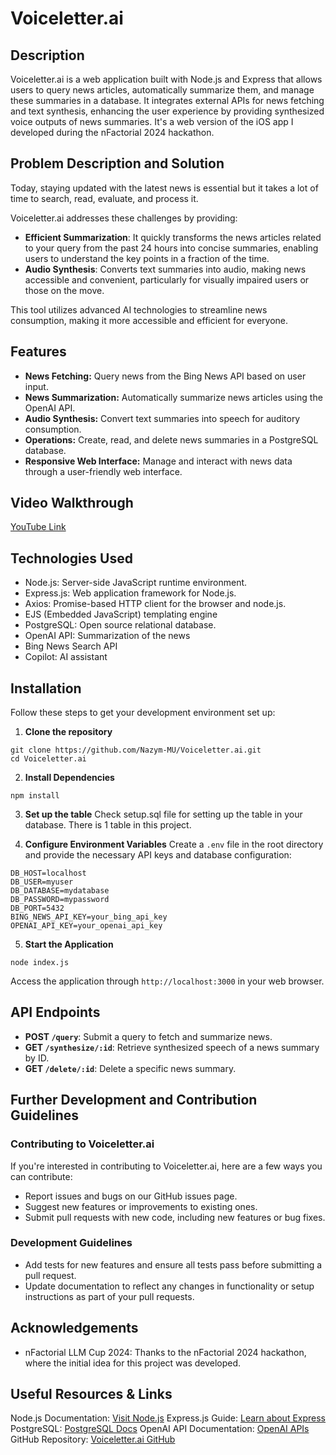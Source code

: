 # Voiceletter.ai

## Description

Voiceletter.ai is a web application built with Node.js and Express that allows users to query news articles, automatically summarize them, and manage these summaries in a database. It integrates external APIs for news fetching and text synthesis, enhancing the user experience by providing synthesized voice outputs of news summaries. It's a web version of the iOS app I developed during the nFactorial 2024 hackathon. 

## Problem Description and Solution

Today, staying updated with the latest news is essential but it takes a lot of time to search, read, evaluate, and process it.

Voiceletter.ai addresses these challenges by providing:

- **Efficient Summarization**: It quickly transforms the news articles related to your query from the past 24 hours into concise summaries, enabling users to understand the key points in a fraction of the time.
- **Audio Synthesis**: Converts text summaries into audio, making news accessible and convenient, particularly for visually impaired users or those on the move.

This tool utilizes advanced AI technologies to streamline news consumption, making it more accessible and efficient for everyone.


## Features

- **News Fetching:** Query news from the Bing News API based on user input.
- **News Summarization:** Automatically summarize news articles using the OpenAI API.
- **Audio Synthesis:** Convert text summaries into speech for auditory consumption.
- **Operations:** Create, read, and delete news summaries in a PostgreSQL database.
- **Responsive Web Interface:** Manage and interact with news data through a user-friendly web interface.

## Video Walkthrough

[YouTube Link](https://youtu.be/2Zs_uZtXLyg)

## Technologies Used

- Node.js: Server-side JavaScript runtime environment.
- Express.js: Web application framework for Node.js.
- Axios: Promise-based HTTP client for the browser and node.js.
- EJS (Embedded JavaScript) templating engine
- PostgreSQL: Open source relational database.
- OpenAI API: Summarization of the news
- Bing News Search API
- Copilot: AI assistant

## Installation

Follow these steps to get your development environment set up:

1. **Clone the repository**
```
git clone https://github.com/Nazym-MU/Voiceletter.ai.git
cd Voiceletter.ai
```

2. **Install Dependencies**
```
npm install
```

3. **Set up the table**
Check setup.sql file for setting up the table in your database. There is 1 table in this project.

4. **Configure Environment Variables**
Create a `.env` file in the root directory and provide the necessary API keys and database configuration:

```
DB_HOST=localhost
DB_USER=myuser
DB_DATABASE=mydatabase
DB_PASSWORD=mypassword
DB_PORT=5432
BING_NEWS_API_KEY=your_bing_api_key
OPENAI_API_KEY=your_openai_api_key
```

5. **Start the Application**
```
node index.js
```
Access the application through `http://localhost:3000` in your web browser.

## API Endpoints

- **POST `/query`**: Submit a query to fetch and summarize news.
- **GET `/synthesize/:id`**: Retrieve synthesized speech of a news summary by ID.
- **GET `/delete/:id`**: Delete a specific news summary.


## Further Development and Contribution Guidelines

### Contributing to Voiceletter.ai
If you're interested in contributing to Voiceletter.ai, here are a few ways you can contribute:
- Report issues and bugs on our GitHub issues page.
- Suggest new features or improvements to existing ones.
- Submit pull requests with new code, including new features or bug fixes.
### Development Guidelines
- Add tests for new features and ensure all tests pass before submitting a pull request.
- Update documentation to reflect any changes in functionality or setup instructions as part of your pull requests.

## Acknowledgements
- nFactorial LLM Cup 2024: Thanks to the nFactorial 2024 hackathon, where the initial idea for this project was developed.

## Useful Resources & Links
Node.js Documentation: [Visit Node.js](https://nodejs.org/en)
Express.js Guide: [Learn about Express](https://expressjs.com/)
PostgreSQL: [PostgreSQL Docs](https://www.postgresql.org/docs/)
OpenAI API Documentation: [OpenAI APIs](https://platform.openai.com/docs/)
GitHub Repository: [Voiceletter.ai GitHub](https://github.com/Nazym-MU/Voiceletter.ai)